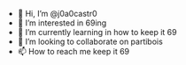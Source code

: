 - 👋 Hi, I’m @j0a0castr0
- 👀 I’m interested in 69ing
- 🌱 I’m currently learning in how to keep it 69
- 💞️ I’m looking to collaborate on partibois
- 📫 How to reach me keep it 69

<!---
j0a0castr0/j0a0castr0 is a ✨ special ✨ repository because its `README.md` (this file) appears on your GitHub profile.
You can click the Preview link to take a look at your changes.
--->
